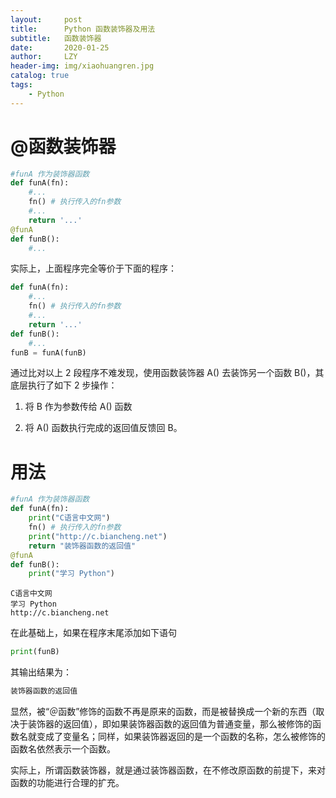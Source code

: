```yaml
---
layout:     post
title:      Python 函数装饰器及用法
subtitle:   函数装饰器
date:       2020-01-25
author:     LZY
header-img: img/xiaohuangren.jpg
catalog: true
tags:
    - Python
---
```


# @函数装饰器

```python
#funA 作为装饰器函数
def funA(fn):
    #...
    fn() # 执行传入的fn参数
    #...
    return '...'
@funA
def funB():
    #...
```

实际上，上面程序完全等价于下面的程序：

```python
def funA(fn):
    #...
    fn() # 执行传入的fn参数
    #...
    return '...'
def funB():
    #...
funB = funA(funB)
```

通过比对以上 2 段程序不难发现，使用函数装饰器 A() 去装饰另一个函数 B()，其底层执行了如下 2 步操作：

1. 将 B 作为参数传给 A() 函数

2. 将 A() 函数执行完成的返回值反馈回  B。

# 用法


```python
#funA 作为装饰器函数
def funA(fn):
    print("C语言中文网")
    fn() # 执行传入的fn参数
    print("http://c.biancheng.net")
    return "装饰器函数的返回值"
@funA
def funB():
    print("学习 Python")
```

```
C语言中文网
学习 Python
http://c.biancheng.net
```

在此基础上，如果在程序末尾添加如下语句

```python
print(funB)
```

其输出结果为：

```python
装饰器函数的返回值
```

显然，被“＠函数”修饰的函数不再是原来的函数，而是被替换成一个新的东西（取决于装饰器的返回值），即如果装饰器函数的返回值为普通变量，那么被修饰的函数名就变成了变量名；同样，如果装饰器返回的是一个函数的名称，怎么被修饰的函数名依然表示一个函数。

实际上，所谓函数装饰器，就是通过装饰器函数，在不修改原函数的前提下，来对函数的功能进行合理的扩充。

